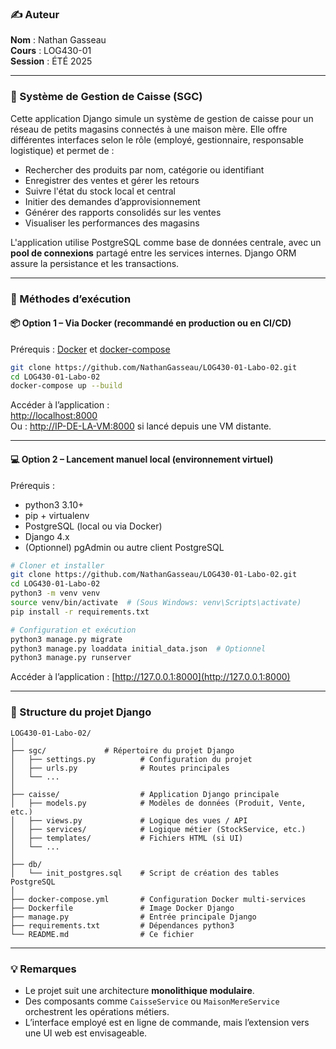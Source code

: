 ### ✍️ Auteur  
**Nom** : Nathan Gasseau  
**Cours** : LOG430-01  
**Session** : ÉTÉ 2025  

---

### 🎯 Système de Gestion de Caisse (SGC)  
Cette application Django simule un système de gestion de caisse pour un réseau de petits magasins connectés à une maison mère. Elle offre différentes interfaces selon le rôle (employé, gestionnaire, responsable logistique) et permet de :

- Rechercher des produits par nom, catégorie ou identifiant  
- Enregistrer des ventes et gérer les retours  
- Suivre l'état du stock local et central  
- Initier des demandes d’approvisionnement  
- Générer des rapports consolidés sur les ventes  
- Visualiser les performances des magasins  

L'application utilise PostgreSQL comme base de données centrale, avec un **pool de connexions** partagé entre les services internes. Django ORM assure la persistance et les transactions.

---

### 🔧 Méthodes d’exécution  

#### 📦 Option 1 – Via Docker (recommandé en production ou en CI/CD)

Prérequis : [Docker](https://www.docker.com/) et [docker-compose](https://docs.docker.com/compose/)

```bash
git clone https://github.com/NathanGasseau/LOG430-01-Labo-02.git
cd LOG430-01-Labo-02
docker-compose up --build
```

Accéder à l’application :  
[http://localhost:8000](http://localhost:8000)  
Ou : [http://IP-DE-LA-VM:8000](http://IP-DE-LA-VM:8000) si lancé depuis une VM distante.

---

#### 💻 Option 2 – Lancement manuel local (environnement virtuel)

Prérequis :
- python3 3.10+  
- pip + virtualenv  
- PostgreSQL (local ou via Docker)  
- Django 4.x  
- (Optionnel) pgAdmin ou autre client PostgreSQL

```bash
# Cloner et installer
git clone https://github.com/NathanGasseau/LOG430-01-Labo-02.git
cd LOG430-01-Labo-02
python3 -m venv venv
source venv/bin/activate  # (Sous Windows: venv\Scripts\activate)
pip install -r requirements.txt

# Configuration et exécution
python3 manage.py migrate
python3 manage.py loaddata initial_data.json  # Optionnel
python3 manage.py runserver
```

Accéder à l’application : [http://127.0.0.1:8000](http://127.0.0.1:8000)

---

### 📁 Structure du projet Django  

```
LOG430-01-Labo-02/
│
├── sgc/             # Répertoire du projet Django
│   ├── settings.py          # Configuration du projet
│   ├── urls.py              # Routes principales
│   └── ...
│
├── caisse/                  # Application Django principale
│   ├── models.py            # Modèles de données (Produit, Vente, etc.)
│   ├── views.py             # Logique des vues / API
│   ├── services/            # Logique métier (StockService, etc.)
│   ├── templates/           # Fichiers HTML (si UI)
│   └── ...
│
├── db/
│   └── init_postgres.sql    # Script de création des tables PostgreSQL
│
├── docker-compose.yml       # Configuration Docker multi-services
├── Dockerfile               # Image Docker Django
├── manage.py                # Entrée principale Django
├── requirements.txt         # Dépendances python3
└── README.md                # Ce fichier
```

---

### 💡 Remarques  
- Le projet suit une architecture **monolithique modulaire**.  
- Des composants comme `CaisseService` ou `MaisonMereService` orchestrent les opérations métiers.  
- L’interface employé est en ligne de commande, mais l’extension vers une UI web est envisageable.